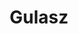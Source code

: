 ---
layout: recipe
title: "Gulasz"
title_pl: "Gulasz"
image: "/assets/img/gulasz.jpg"
prep_time: 45
servings: 4
description: "This is a delicious polish classic (yummmmaaaaaayyyyyy)."
description_pl: "To pyszna, tradycyjna polska potrawa (mniam mniam!)."

ingredients:
  - en: "500g Diced beef"
    pl: "500g Pokrojonej wołowiny"
  - en: "1 large onion"
    pl: "1 duża cebula"
  - en: "1 tbsp Creme Fraiche or lactose free alternative"
    pl: "1 łyżka śmietany kremówki lub alternatywy bez laktozy"
  - en: "2 Beef Stock Cubes"
    pl: "2 kostki bulionu wołowego"
  - en: "1-2 tbsp Cornflour"
    pl: "1-2 łyżki mąki ziemniaczanej"
  - en: "Salt"
    pl: "Sól"
  - en: "Pepper"
    pl: "Pieprz"
  - en: "Vegeta"
    pl: "Vegeta"

instructions:
  - en: "Preheat oven to 180°C."
    pl: "Rozgrzej piekarnik do 180°C."
  - en: "Heat a tbsp of oil in a pot that can also go into the oven with a lid."
    pl: "Podgrzej łyżkę oleju w garnku, który można włożyć do piekarnika (z pokrywką)."
  - en: "Dice your onion and fry it in the pot until soft, but not brown, then add the beef."
    pl: "Pokrój cebulę w kostkę i podsmażaj w garnku aż zmięknie (ale nie zrumieni się), następnie dodaj wołowinę."
  - en: "Cook until the beef starts to get brown in places"
    pl: "Smaż aż mięso zacznie się rumienić"
  - en: "Season with salt, pepper and vegeta (not a lot of salt as stock cubes will make it salty)."
    pl: "Dopraw solą, pieprzem i vegetą (niewiele soli, ponieważ kostki bulionowe już ją zawierają)."
  - en: "Add enough water to cover the beef and add your stock cubes. Make sure there is enough water as this will be the sauce."
    pl: "Dolej wody aby przykryła mięso i dodaj kostki bulionowe. Zostaw wystarczająco wody - będzie to sos."
  - en: "Put in oven and cook until the meat is soft. Then remove it from the oven."
    pl: "Włóż do piekarnika i piecz aż mięso zmięknie. Następnie wyjmij garnek z piekarnika."
  - en: "Take out 2-3 tbsp of the sauce from the pot into a mug and add Creme fraiche, cornflour and top with 3tbsp of cold water. Mix until there are no lumps."
    pl: "Zbierz 2-3 łyżki sosu z garnka do kubka, dodaj śmietanę, mąkę ziemniaczaną i 3 łyżki zimnej wody. Mieszaj aż uzyskasz gładką masę."
  - en: "Add this mixture to the meat pot and heat on hob until the sauce thickens."
    pl: "Dodaj mieszaninę do garnka z mięsem i podgrzewaj na kuchence aż sos zgęstnieje."
---